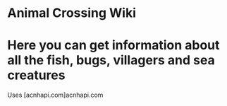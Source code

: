 # Animal Crossing Wiki

# Here you can get information about all the fish, bugs, villagers and sea creatures

Uses [acnhapi.com]acnhapi.com
